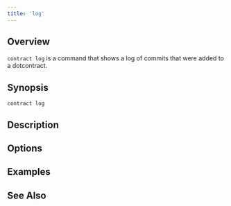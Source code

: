 ```yaml
---
title: 'log'
---
```


## Overview

`contract log` is a command that shows a log of commits that were added to a dotcontract.

## Synopsis

```
contract log
```

## Description


## Options

## Examples

## See Also
